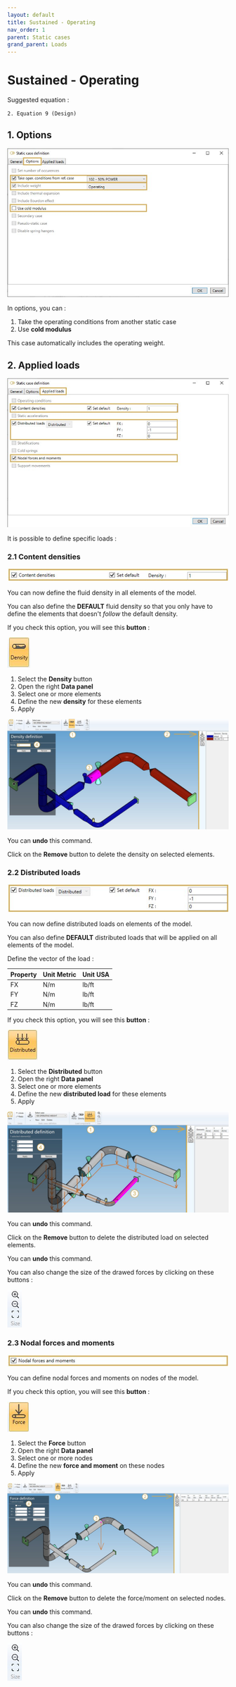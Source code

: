 ```yaml
---
layout: default
title: Sustained - Operating
nav_order: 1
parent: Static cases
grand_parent: Loads
---
```


# Sustained - Operating

Suggested equation :

    2. Equation 9 (Design)

## 1. Options

![Image](../../Images/Static3.jpg)

In options, you can :

1. Take the operating conditions from another static case
2. Use **cold modulus**

This case automatically includes the operating weight.

## 2. Applied loads

![Image](../../Images/Static4.jpg)

It is possible to define specific loads :

### 2.1 Content densities

![Image](../../Images/Static13.jpg)

You can now define the fluid density in all elements of the model.

You can also define the **DEFAULT** fluid density so that you only have to define the elements that doesn't *follow* the default density.

If you check this option, you will see this **button** :

![Image](../../Images/Static5.jpg)

1. Select the **Density** button
2. Open the right **Data panel**
3. Select one or more elements
4. Define the new **density** for these elements
5. Apply

![Image](../../Images/Static6.jpg)

You can **undo** this command.

Click on the **Remove** button to delete the density on selected elements.

### 2.2 Distributed loads

![Image](../../Images/Static14.jpg)

You can now define distributed loads on elements of the model.

You can also define **DEFAULT** distributed loads that will be applied on all elements of the model.

Define the vector of the load :

| Property | Unit Metric | Unit USA |
| -------- | ---- | ---- |
| FX | N/m | lb/ft |
| FY | N/m | lb/ft |
| FZ | N/m | lb/ft |

If you check this option, you will see this **button** :

![Image](../../Images/Static7.jpg)

1. Select the **Distributed** button
2. Open the right **Data panel**
3. Select one or more elements
4. Define the new **distributed load** for these elements
5. Apply

![Image](../../Images/Static8.jpg)

You can **undo** this command.

Click on the **Remove** button to delete the distributed load on selected elements.

You can **undo** this command.

You can also change the size of the drawed forces by clicking on these buttons :

![Image](../../Images/Static9.jpg)

### 2.3 Nodal forces and moments

![Image](../../Images/Static15.jpg)

You can define nodal forces and moments on nodes of the model.

If you check this option, you will see this **button** :

![Image](../../Images/Static10.jpg)

1. Select the **Force** button
2. Open the right **Data panel**
3. Select one or more nodes
4. Define the new **force and moment** on these nodes
5. Apply

![Image](../../Images/Static11.jpg)

You can **undo** this command.

Click on the **Remove** button to delete the force/moment on selected nodes.

You can **undo** this command.

You can also change the size of the drawed forces by clicking on these buttons :

![Image](../../Images/Static9.jpg)